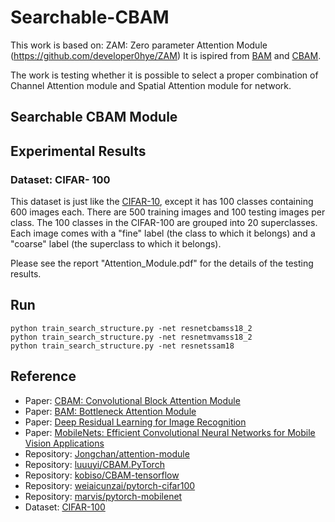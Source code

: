 # Searchable-CBAM
This work is based on:
ZAM: Zero parameter Attention Module (https://github.com/developer0hye/ZAM)
It is ispired from [BAM](https://arxiv.org/abs/1807.06514) and [CBAM](https://arxiv.org/pdf/1807.06521.pdf).

The work is testing whether it is possible to select a proper combination of Channel Attention module and Spatial Attention module for network.

## Searchable CBAM Module



## Experimental Results

### Dataset: CIFAR- 100

This dataset is just like the [CIFAR-10](https://www.cs.toronto.edu/~kriz/cifar.html), except it has 100 classes containing 600 images each. There are 500 training images and 100 testing images per class. The 100 classes in the CIFAR-100 are grouped into 20 superclasses. Each image comes with a "fine" label (the class to which it belongs) and a "coarse" label (the superclass to which it belongs).

Please see the report "Attention_Module.pdf" for the details of the testing results.


## Run

```
python train_search_structure.py -net resnetcbamss18_2
python train_search_structure.py -net resnetmvamss18_2
python train_search_structure.py -net resnetssam18

``` 

## Reference

- Paper: [CBAM: Convolutional Block Attention Module](https://arxiv.org/pdf/1807.06521)
- Paper: [BAM: Bottleneck Attention Module](https://arxiv.org/abs/1807.06514)
- Paper: [Deep Residual Learning for Image Recognition](https://arxiv.org/abs/1512.03385)
- Paper: [MobileNets: Efficient Convolutional Neural Networks for Mobile Vision Applications](https://arxiv.org/abs/1704.04861)
- Repository: [Jongchan/attention-module](https://github.com/Jongchan/attention-module)
- Repository: [luuuyi/CBAM.PyTorch](https://github.com/luuuyi/CBAM.PyTorch)
- Repository: [kobiso/CBAM-tensorflow](https://github.com/kobiso/CBAM-tensorflow)
- Repository: [weiaicunzai/pytorch-cifar100](https://github.com/weiaicunzai/pytorch-cifar100)
- Repository: [marvis/pytorch-mobilenet](https://github.com/marvis/pytorch-mobilenet)
- Dataset: [CIFAR-100](https://www.cs.toronto.edu/~kriz/cifar.html)

